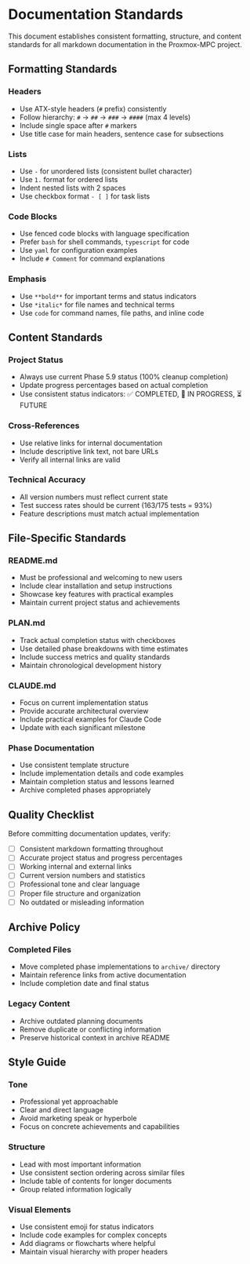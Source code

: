 # Documentation Standards

This document establishes consistent formatting, structure, and content standards for all markdown documentation in the Proxmox-MPC project.

## Formatting Standards

### Headers
- Use ATX-style headers (`#` prefix) consistently
- Follow hierarchy: `#` → `##` → `###` → `####` (max 4 levels)
- Include single space after `#` markers
- Use title case for main headers, sentence case for subsections

### Lists
- Use `-` for unordered lists (consistent bullet character)
- Use `1.` format for ordered lists
- Indent nested lists with 2 spaces
- Use checkbox format `- [ ]` for task lists

### Code Blocks
- Use fenced code blocks with language specification
- Prefer `bash` for shell commands, `typescript` for code
- Use `yaml` for configuration examples
- Include `# Comment` for command explanations

### Emphasis
- Use `**bold**` for important terms and status indicators
- Use `*italic*` for file names and technical terms
- Use `code` for command names, file paths, and inline code

## Content Standards

### Project Status
- Always use current Phase 5.9 status (100% cleanup completion)
- Update progress percentages based on actual completion
- Use consistent status indicators: ✅ COMPLETED, 🚧 IN PROGRESS, ⏳ FUTURE

### Cross-References
- Use relative links for internal documentation
- Include descriptive link text, not bare URLs
- Verify all internal links are valid

### Technical Accuracy
- All version numbers must reflect current state
- Test success rates should be current (163/175 tests = 93%)
- Feature descriptions must match actual implementation

## File-Specific Standards

### README.md
- Must be professional and welcoming to new users
- Include clear installation and setup instructions
- Showcase key features with practical examples
- Maintain current project status and achievements

### PLAN.md
- Track actual completion status with checkboxes
- Use detailed phase breakdowns with time estimates
- Include success metrics and quality standards
- Maintain chronological development history

### CLAUDE.md
- Focus on current implementation status
- Provide accurate architectural overview
- Include practical examples for Claude Code
- Update with each significant milestone

### Phase Documentation
- Use consistent template structure
- Include implementation details and code examples
- Maintain completion status and lessons learned
- Archive completed phases appropriately

## Quality Checklist

Before committing documentation updates, verify:

- [ ] Consistent markdown formatting throughout
- [ ] Accurate project status and progress percentages
- [ ] Working internal and external links
- [ ] Current version numbers and statistics
- [ ] Professional tone and clear language
- [ ] Proper file structure and organization
- [ ] No outdated or misleading information

## Archive Policy

### Completed Files
- Move completed phase implementations to `archive/` directory
- Maintain reference links from active documentation
- Include completion date and final status

### Legacy Content
- Archive outdated planning documents
- Remove duplicate or conflicting information
- Preserve historical context in archive README

## Style Guide

### Tone
- Professional yet approachable
- Clear and direct language
- Avoid marketing speak or hyperbole
- Focus on concrete achievements and capabilities

### Structure
- Lead with most important information
- Use consistent section ordering across similar files
- Include table of contents for longer documents
- Group related information logically

### Visual Elements
- Use consistent emoji for status indicators
- Include code examples for complex concepts
- Add diagrams or flowcharts where helpful
- Maintain visual hierarchy with proper headers